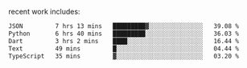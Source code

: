 
<!--<img width="1415" height="100" alt="blu" src="https://github.com/rdsilva01/rdsilva01/assets/101207588/deb060e5-d035-4f09-b511-e3f50605b207">-->

<!-- \> Enthusiastic about developing and building solutions <br>
\> Computer Science and Engineering @ UBI -->

<!-- <a href="https://www.rodrigosilva.live/">personal website</a> 🏁 -->

<!-- ![](https://komarev.com/ghpvc/?username=rdsilva01) -->

recent work includes:
<!--START_SECTION:waka-->

```txt
JSON         7 hrs 13 mins   █████████▓░░░░░░░░░░░░░░░   39.08 %
Python       6 hrs 40 mins   █████████░░░░░░░░░░░░░░░░   36.03 %
Dart         3 hrs 2 mins    ████░░░░░░░░░░░░░░░░░░░░░   16.44 %
Text         49 mins         █░░░░░░░░░░░░░░░░░░░░░░░░   04.44 %
TypeScript   35 mins         ▓░░░░░░░░░░░░░░░░░░░░░░░░   03.20 %
```

<!--END_SECTION:waka-->


